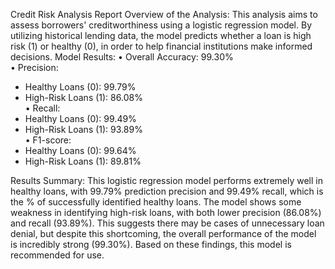 Credit Risk Analysis Report
Overview of the Analysis:
This analysis aims to assess borrowers' creditworthiness using a logistic regression model. By utilizing historical lending data, the model predicts whether a loan is high risk (1) or healthy (0), in order to help financial institutions make informed decisions.
Model Results:
•	Overall Accuracy: 99.30%  
•	Precision:
-	Healthy Loans (0): 99.79%  
-	High-Risk Loans (1): 86.08%  
•	Recall:
-	Healthy Loans (0): 99.49%  
-	High-Risk Loans (1): 93.89%  
•	F1-score:
-	Healthy Loans (0): 99.64%  
-	High-Risk Loans (1): 89.81%
  
Results Summary:
This logistic regression model performs extremely well in healthy loans, with 99.79% prediction precision and 99.49% recall, which is the % of successfully identified healthy loans. The model shows some weakness in identifying high-risk loans, with both lower precision (86.08%) and recall (93.89%). This suggests there may be cases of unnecessary loan denial, but despite this shortcoming, the overall performance of the model is incredibly strong (99.30%). Based on these findings, this model is recommended for use.
